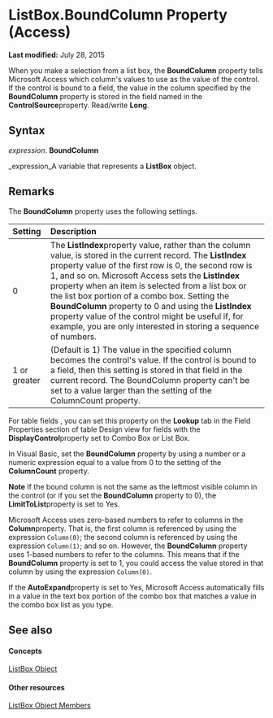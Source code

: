
# ListBox.BoundColumn Property (Access)

 **Last modified:** July 28, 2015

When you make a selection from a list box, the  **BoundColumn** property tells Microsoft Access which column's values to use as the value of the control. If the control is bound to a field, the value in the column specified by the **BoundColumn** property is stored in the field named in the **ControlSource**property. Read/write  **Long**.

## Syntax

 _expression_. **BoundColumn**

 _expression_A variable that represents a  **ListBox** object.


## Remarks

The  **BoundColumn** property uses the following settings.



|**Setting**|**Description**|
|:-----|:-----|
|0|The  **ListIndex**property value, rather than the column value, is stored in the current record. The  **ListIndex** property value of the first row is 0, the second row is 1, and so on. Microsoft Access sets the **ListIndex** property when an item is selected from a list box or the list box portion of a combo box. Setting the **BoundColumn** property to 0 and using the **ListIndex** property value of the control might be useful if, for example, you are only interested in storing a sequence of numbers.|
|1 or greater|(Default is 1) The value in the specified column becomes the control's value. If the control is bound to a field, then this setting is stored in that field in the current record. The BoundColumn property can't be set to a value larger than the setting of the ColumnCount property.|
For table fields , you can set this property on the  **Lookup** tab in the Field Properties section of table Design view for fields with the **DisplayControl**property set to Combo Box or List Box.

In Visual Basic, set the  **BoundColumn** property by using a number or a numeric expression equal to a value from 0 to the setting of the **ColumnCount** property.


 **Note**  If the bound column is not the same as the leftmost visible column in the control (or if you set the  **BoundColumn** property to 0), the **LimitToList**property is set to Yes.

Microsoft Access uses zero-based numbers to refer to columns in the  **Column**property. That is, the first column is referenced by using the expression  `Column(0)`; the second column is referenced by using the expression  `Column(1)`; and so on. However, the  **BoundColumn** property uses 1-based numbers to refer to the columns. This means that if the **BoundColumn** property is set to 1, you could access the value stored in that column by using the expression `Column(0)`.

If the  **AutoExpand**property is set to Yes, Microsoft Access automatically fills in a value in the text box portion of the combo box that matches a value in the combo box list as you type.


## See also


#### Concepts


 [ListBox Object](6bc00755-34e7-4fc2-8e72-40dae2010dd8.md)
#### Other resources


 [ListBox Object Members](d87ad51b-9a46-21f3-f6d6-ef98ea8aaf6d.md)
